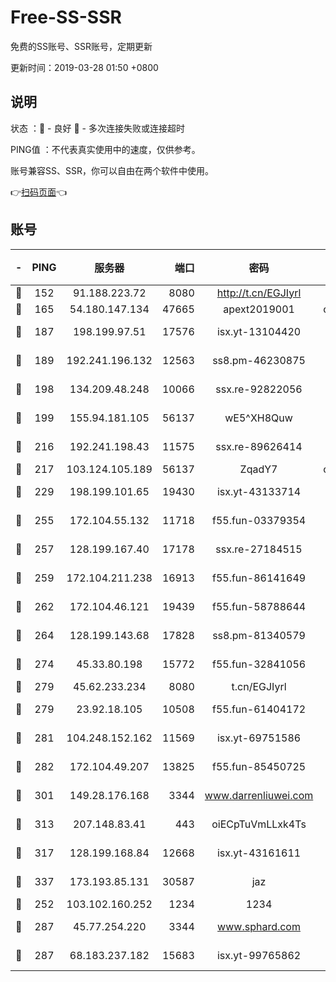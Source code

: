 # Free-SS-SSR

免费的SS账号、SSR账号，定期更新

更新时间：2019-03-28 01:50 +0800

## 说明

状态     ：🙂 - 良好 🙁 - 多次连接失败或连接超时

PING值   ：不代表真实使用中的速度，仅供参考。

账号兼容SS、SSR，你可以自由在两个软件中使用。

👉[扫码页面](https://liesauer.github.io/Free-SS-SSR/)👈

## 账号

|-|PING|服务器|端口|密码|加密方式|区域|
|:----:|:----:|:-----:|-----:|:----:|:----:|:----:|
|🙂|152|91.188.223.72|8080|http://t.cn/EGJIyrl|rc4-md5|RU|
|🙂|165|54.180.147.134|47665|apext2019001|chacha20|KR|
|🙂|187|198.199.97.51|17576|isx.yt-13104420|aes-256-cfb|US|
|🙂|189|192.241.196.132|12563|ss8.pm-46230875|aes-256-cfb|US|
|🙂|198|134.209.48.248|10066|ssx.re-92822056|aes-256-cfb|US|
|🙂|199|155.94.181.105|56137|wE5^XH8Quw|aes-256-cfb|US|
|🙂|216|192.241.198.43|11575|ssx.re-89626414|aes-256-cfb|US|
|🙂|217|103.124.105.189|56137|ZqadY7|chacha20|US|
|🙂|229|198.199.101.65|19430|isx.yt-43133714|aes-256-cfb|US|
|🙂|255|172.104.55.132|11718|f55.fun-03379354|aes-256-cfb|SG|
|🙂|257|128.199.167.40|17178|ssx.re-27184515|aes-256-cfb|SG|
|🙂|259|172.104.211.238|16913|f55.fun-86141649|aes-256-cfb|US|
|🙂|262|172.104.46.121|19439|f55.fun-58788644|aes-256-cfb|SG|
|🙂|264|128.199.143.68|17828|ss8.pm-81340579|aes-256-cfb|SG|
|🙂|274|45.33.80.198|15772|f55.fun-32841056|aes-256-cfb|US|
|🙂|279|45.62.233.234|8080|t.cn/EGJIyrl|rc4-md5|CA|
|🙂|279|23.92.18.105|10508|f55.fun-61404172|aes-256-cfb|US|
|🙂|281|104.248.152.162|11569|isx.yt-69751586|aes-256-cfb|SG|
|🙂|282|172.104.49.207|13825|f55.fun-85450725|aes-256-cfb|SG|
|🙂|301|149.28.176.168|3344|www.darrenliuwei.com|aes-256-cfb|AU|
|🙂|313|207.148.83.41|443|oiECpTuVmLLxk4Ts|aes-256-cfb|AU|
|🙂|317|128.199.168.84|12668|isx.yt-43161611|aes-256-cfb|SG|
|🙂|337|173.193.85.131|30587|jaz|aes-256-cfb|US|
|🙂|252|103.102.160.252|1234|1234|rc4-md5|JP|
|🙂|287|45.77.254.220|3344|www.sphard.com|aes-256-cfb|SG|
|🙂|287|68.183.237.182|15683|isx.yt-99765862|aes-256-cfb|SG|
